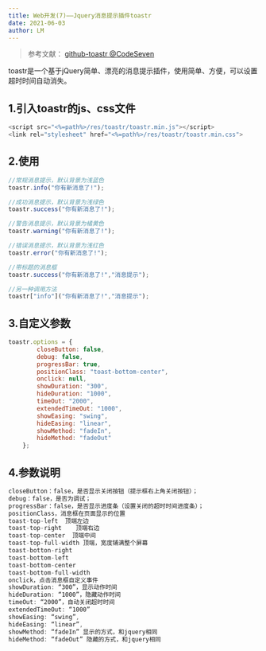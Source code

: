 ```yaml
---
title: Web开发(7)——Jquery消息提示插件toastr
date: 2021-06-03
author: LM
---
```


> 参考文献： [ github-toastr @CodeSeven ](https://github.com/CodeSeven/toastr)

toastr是一个基于jQuery简单、漂亮的消息提示插件，使用简单、方便，可以设置超时时间自动消失。

## 1.引入toastr的js、css文件

```javascript
<script src="<%=path%>/res/toastr/toastr.min.js"></script>
<link rel="stylesheet" href="<%=path%>/res/toastr/toastr.min.css">
```

## 2.使用

```javascript
//常规消息提示，默认背景为浅蓝色  
toastr.info("你有新消息了!");  

//成功消息提示，默认背景为浅绿色 
toastr.success("你有新消息了!");  

//警告消息提示，默认背景为橘黄色 
toastr.warning("你有新消息了!");  

//错误消息提示，默认背景为浅红色 
toastr.error("你有新消息了!");  

//带标题的消息框
toastr.success("你有新消息了!","消息提示");  

//另一种调用方法
toastr["info"]("你有新消息了!","消息提示");
```

## 3.自定义参数

```javascript
toastr.options = {  
        closeButton: false,  
        debug: false,  
        progressBar: true,  
        positionClass: "toast-bottom-center",  
        onclick: null,  
        showDuration: "300",  
        hideDuration: "1000",  
        timeOut: "2000",  
        extendedTimeOut: "1000",  
        showEasing: "swing",  
        hideEasing: "linear",  
        showMethod: "fadeIn",  
        hideMethod: "fadeOut"  
    };  
```

##  4.参数说明

```javascript
closeButton：false，是否显示关闭按钮（提示框右上角关闭按钮）； 
debug：false，是否为调试； 
progressBar：false，是否显示进度条（设置关闭的超时时间进度条）； 
positionClass，消息框在页面显示的位置
toast-top-left  顶端左边
toast-top-right    顶端右边
toast-top-center  顶端中间
toast-top-full-width 顶端，宽度铺满整个屏幕
toast-botton-right  
toast-bottom-left
toast-bottom-center
toast-bottom-full-width
onclick，点击消息框自定义事件
showDuration: “300”，显示动作时间
hideDuration: “1000”，隐藏动作时间
timeOut: “2000”，自动关闭超时时间
extendedTimeOut: “1000”
showEasing: “swing”,
hideEasing: “linear”,
showMethod: “fadeIn” 显示的方式，和jquery相同
hideMethod: “fadeOut” 隐藏的方式，和jquery相同
```